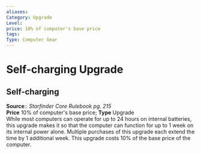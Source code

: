 ```yaml
---
aliases: 
Category: Upgrade
Level: 
price: 10% of computer's base price
tags: 
Type: Computer Gear
---
```


# Self-charging Upgrade

## Self-charging

**Source**:: _Starfinder Core Rulebook pg. 215_  
**Price** 10% of computer's base price; **Type** Upgrade  
While most computers can operate for up to 24 hours on internal batteries, this upgrade makes it so that the computer can function for up to 1 week on its internal power alone. Multiple purchases of this upgrade each extend the time by 1 additional week. This upgrade costs 10% of the base price of the computer.
